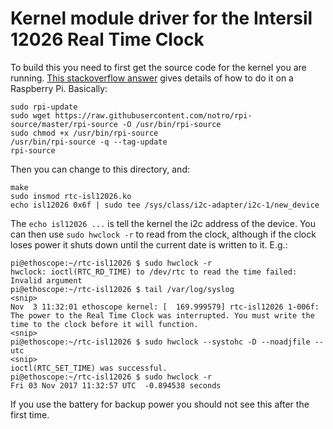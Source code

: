 # Kernel module driver for the Intersil 12026 Real Time Clock

To build this you need to first get the source code for the kernel you are running. [This stackoverflow answer](https://stackoverflow.com/a/23685353) gives details of how to do it on a Raspberry Pi. Basically:

```
sudo rpi-update
sudo wget https://raw.githubusercontent.com/notro/rpi-source/master/rpi-source -O /usr/bin/rpi-source
sudo chmod +x /usr/bin/rpi-source
/usr/bin/rpi-source -q --tag-update
rpi-source
```

Then you can change to this directory, and:

```
make
sudo insmod rtc-isl12026.ko
echo isl12026 0x6f | sudo tee /sys/class/i2c-adapter/i2c-1/new_device
```

The `echo isl12026 ...` is tell the kernel the i2c address of the device. You can then use `sudo hwclock -r` to read from the clock, although if the clock loses power it shuts down until the current date is written to it. E.g.:

```
pi@ethoscope:~/rtc-isl12026 $ sudo hwclock -r
hwclock: ioctl(RTC_RD_TIME) to /dev/rtc to read the time failed: Invalid argument
pi@ethoscope:~/rtc-isl12026 $ tail /var/log/syslog
<snip>
Nov  3 11:32:01 ethoscope kernel: [  169.999579] rtc-isl12026 1-006f: The power to the Real Time Clock was interrupted. You must write the time to the clock before it will function.
<snip>
pi@ethoscope:~/rtc-isl12026 $ sudo hwclock --systohc -D --noadjfile --utc
<snip>
ioctl(RTC_SET_TIME) was successful.
pi@ethoscope:~/rtc-isl12026 $ sudo hwclock -r
Fri 03 Nov 2017 11:32:57 UTC  -0.894538 seconds
```

If you use the battery for backup power you should not see this after the first time.
